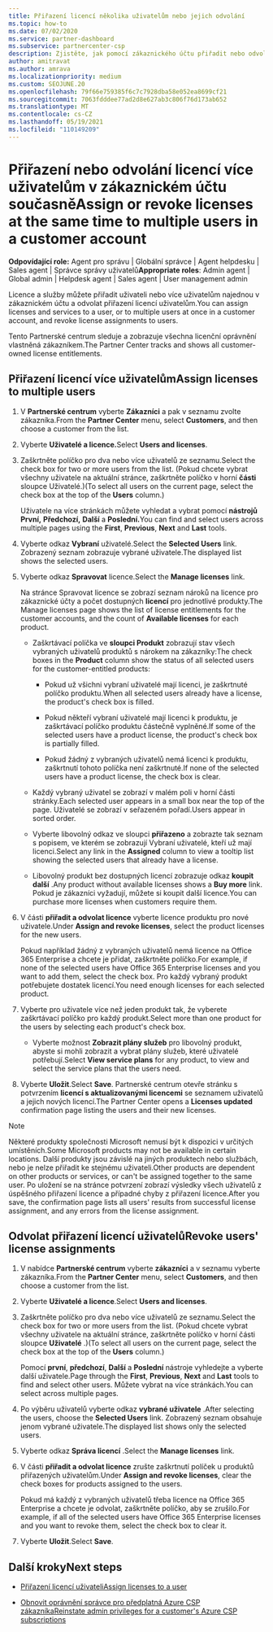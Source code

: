 ```yaml
---
title: Přiřazení licencí několika uživatelům nebo jejich odvolání
ms.topic: how-to
ms.date: 07/02/2020
ms.service: partner-dashboard
ms.subservice: partnercenter-csp
description: Zjistěte, jak pomocí zákaznického účtu přiřadit nebo odvolat licence a služby jednomu uživateli nebo více uživatelům najednou.
author: amitravat
ms.author: amrava
ms.localizationpriority: medium
ms.custom: SEOJUNE.20
ms.openlocfilehash: 79f66e759385f6c7c7928dba58e052ea8699cf21
ms.sourcegitcommit: 7063fdddee77ad2d8e627ab3c806f76d173ab652
ms.translationtype: MT
ms.contentlocale: cs-CZ
ms.lasthandoff: 05/19/2021
ms.locfileid: "110149209"
---
```

# <a name="assign-or-revoke-licenses-at-the-same-time-to-multiple-users-in-a-customer-account"></a><span data-ttu-id="104f3-103">Přiřazení nebo odvolání licencí více uživatelům v zákaznickém účtu současně</span><span class="sxs-lookup"><span data-stu-id="104f3-103">Assign or revoke licenses at the same time to multiple users in a customer account</span></span>

<span data-ttu-id="104f3-104">**Odpovídající role:** Agent pro správu | Globální správce | Agent helpdesku | Sales agent | Správce správy uživatelů</span><span class="sxs-lookup"><span data-stu-id="104f3-104">**Appropriate roles**: Admin agent | Global admin | Helpdesk agent | Sales agent | User management admin</span></span>

<span data-ttu-id="104f3-105">Licence a služby můžete přiřadit uživateli nebo více uživatelům najednou v zákaznickém účtu a odvolat přiřazení licencí uživatelům.</span><span class="sxs-lookup"><span data-stu-id="104f3-105">You can assign licenses and services to a user, or to multiple users at once in a customer account, and revoke license assignments to users.</span></span>

<span data-ttu-id="104f3-106">Tento Partnerské centrum sleduje a zobrazuje všechna licenční oprávnění vlastněná zákazníkem.</span><span class="sxs-lookup"><span data-stu-id="104f3-106">The Partner Center tracks and shows all customer-owned license entitlements.</span></span>

## <a name="assign-licenses-to-multiple-users"></a><span data-ttu-id="104f3-107">Přiřazení licencí více uživatelům</span><span class="sxs-lookup"><span data-stu-id="104f3-107">Assign licenses to multiple users</span></span>

1. <span data-ttu-id="104f3-108">V **Partnerské centrum** vyberte **Zákazníci** a pak v seznamu zvolte zákazníka.</span><span class="sxs-lookup"><span data-stu-id="104f3-108">From the **Partner Center** menu, select **Customers**, and then choose a customer from the list.</span></span>

2. <span data-ttu-id="104f3-109">Vyberte **Uživatelé a licence.**</span><span class="sxs-lookup"><span data-stu-id="104f3-109">Select **Users and licenses**.</span></span>

3. <span data-ttu-id="104f3-110">Zaškrtněte políčko pro dva nebo více uživatelů ze seznamu.</span><span class="sxs-lookup"><span data-stu-id="104f3-110">Select the check box for two or more users from the list.</span></span> <span data-ttu-id="104f3-111">(Pokud chcete vybrat všechny uživatele na aktuální stránce, zaškrtněte políčko v horní **části** sloupce Uživatelé.)</span><span class="sxs-lookup"><span data-stu-id="104f3-111">(To select all users on the current page, select the check box at the top of the **Users** column.)</span></span>

    <span data-ttu-id="104f3-112">Uživatele na více stránkách můžete vyhledat a vybrat pomocí **nástrojů První,** **Předchozí,** **Další** a **Poslední.**</span><span class="sxs-lookup"><span data-stu-id="104f3-112">You can find and select users across multiple pages using the **First**, **Previous**, **Next** and **Last** tools.</span></span>

4. <span data-ttu-id="104f3-113">Vyberte odkaz **Vybraní** uživatelé.</span><span class="sxs-lookup"><span data-stu-id="104f3-113">Select the **Selected Users** link.</span></span> <span data-ttu-id="104f3-114">Zobrazený seznam zobrazuje vybrané uživatele.</span><span class="sxs-lookup"><span data-stu-id="104f3-114">The displayed list shows the selected users.</span></span>

5. <span data-ttu-id="104f3-115">Vyberte odkaz **Spravovat** licence.</span><span class="sxs-lookup"><span data-stu-id="104f3-115">Select the **Manage licenses** link.</span></span>

    <span data-ttu-id="104f3-116">Na stránce Spravovat licence se zobrazí seznam nároků na licence pro zákaznické účty a počet dostupných **licencí** pro jednotlivé produkty.</span><span class="sxs-lookup"><span data-stu-id="104f3-116">The Manage licenses page shows the list of license entitlements for the customer accounts, and the count of **Available licenses** for each product.</span></span>

    - <span data-ttu-id="104f3-117">Zaškrtávací políčka ve **sloupci Produkt** zobrazují stav všech vybraných uživatelů produktů s nárokem na zákazníky:</span><span class="sxs-lookup"><span data-stu-id="104f3-117">The check boxes in the **Product** column show the status of all selected users for the customer-entitled products:</span></span>

       - <span data-ttu-id="104f3-118">Pokud už všichni vybraní uživatelé mají licenci, je zaškrtnuté políčko produktu.</span><span class="sxs-lookup"><span data-stu-id="104f3-118">When all selected users already have a license, the product's check box is filled.</span></span>

       - <span data-ttu-id="104f3-119">Pokud někteří vybraní uživatelé mají licenci k produktu, je zaškrtávací políčko produktu částečně vyplněné.</span><span class="sxs-lookup"><span data-stu-id="104f3-119">If some of the selected users have a product license, the product's check box is partially filled.</span></span>

       - <span data-ttu-id="104f3-120">Pokud žádný z vybraných uživatelů nemá licenci k produktu, zaškrtnutí tohoto políčka není zaškrtnuté.</span><span class="sxs-lookup"><span data-stu-id="104f3-120">If none of the selected users have a product license, the check box is clear.</span></span>

    - <span data-ttu-id="104f3-121">Každý vybraný uživatel se zobrazí v malém poli v horní části stránky.</span><span class="sxs-lookup"><span data-stu-id="104f3-121">Each selected user appears in a small box near the top of the page.</span></span> <span data-ttu-id="104f3-122">Uživatelé se zobrazí v seřazeném pořadí.</span><span class="sxs-lookup"><span data-stu-id="104f3-122">Users appear in sorted order.</span></span>

    - <span data-ttu-id="104f3-123">Vyberte libovolný odkaz ve sloupci **přiřazeno** a zobrazte tak seznam s popisem, ve kterém se zobrazují Vybraní uživatelé, kteří už mají licenci.</span><span class="sxs-lookup"><span data-stu-id="104f3-123">Select any link in the **Assigned** column to view a tooltip list showing the selected users that already have a license.</span></span>

    - <span data-ttu-id="104f3-124">Libovolný produkt bez dostupných licencí zobrazuje odkaz **koupit další** .</span><span class="sxs-lookup"><span data-stu-id="104f3-124">Any product without available licenses shows a **Buy more** link.</span></span> <span data-ttu-id="104f3-125">Pokud je zákazníci vyžadují, můžete si koupit další licence.</span><span class="sxs-lookup"><span data-stu-id="104f3-125">You can purchase more licenses when customers require them.</span></span>

6. <span data-ttu-id="104f3-126">V části **přiřadit a odvolat licence** vyberte licence produktu pro nové uživatele.</span><span class="sxs-lookup"><span data-stu-id="104f3-126">Under **Assign and revoke licenses**, select the product licenses for the new users.</span></span> 

   <span data-ttu-id="104f3-127">Pokud například žádný z vybraných uživatelů nemá licence na Office 365 Enterprise a chcete je přidat, zaškrtněte políčko.</span><span class="sxs-lookup"><span data-stu-id="104f3-127">For example, if none of the selected users have Office 365 Enterprise licenses and you want to add them, select the check box.</span></span> <span data-ttu-id="104f3-128">Pro každý vybraný produkt potřebujete dostatek licencí.</span><span class="sxs-lookup"><span data-stu-id="104f3-128">You need enough licenses for each selected product.</span></span>

7. <span data-ttu-id="104f3-129">Vyberte pro uživatele více než jeden produkt tak, že vyberete zaškrtávací políčko pro každý produkt.</span><span class="sxs-lookup"><span data-stu-id="104f3-129">Select more than one product for the users by selecting each product's check box.</span></span>
    -   <span data-ttu-id="104f3-130">Vyberte možnost **Zobrazit plány služeb** pro libovolný produkt, abyste si mohli zobrazit a vybrat plány služeb, které uživatelé potřebují.</span><span class="sxs-lookup"><span data-stu-id="104f3-130">Select **View service plans** for any product, to view and select the service plans that the users need.</span></span>

8. <span data-ttu-id="104f3-131">Vyberte **Uložit**.</span><span class="sxs-lookup"><span data-stu-id="104f3-131">Select **Save**.</span></span> <span data-ttu-id="104f3-132">Partnerské centrum otevře stránku s potvrzením **licencí s aktualizovanými licencemi** se seznamem uživatelů a jejich nových licencí.</span><span class="sxs-lookup"><span data-stu-id="104f3-132">The Partner Center opens a **Licenses updated** confirmation page listing the users and their new licenses.</span></span>

>[!NOTE]
><span data-ttu-id="104f3-133">Některé produkty společnosti Microsoft nemusí být k dispozici v určitých umístěních.</span><span class="sxs-lookup"><span data-stu-id="104f3-133">Some Microsoft products may not be available in certain locations.</span></span> <span data-ttu-id="104f3-134">Další produkty jsou závislé na jiných produktech nebo službách, nebo je nelze přiřadit ke stejnému uživateli.</span><span class="sxs-lookup"><span data-stu-id="104f3-134">Other products are dependent on other products or services, or can't be assigned together to the same user.</span></span> <span data-ttu-id="104f3-135">Po uložení se na stránce potvrzení zobrazí výsledky všech uživatelů z úspěšného přiřazení licence a případné chyby z přiřazení licence.</span><span class="sxs-lookup"><span data-stu-id="104f3-135">After you save, the confirmation page lists all users' results from successful license assignment, and any errors from the license assignment.</span></span>

## <a name="revoke-users-license-assignments"></a><span data-ttu-id="104f3-136">Odvolat přiřazení licencí uživatelů</span><span class="sxs-lookup"><span data-stu-id="104f3-136">Revoke users' license assignments</span></span>

1. <span data-ttu-id="104f3-137">V nabídce **Partnerské centrum** vyberte **zákazníci** a v seznamu vyberte zákazníka.</span><span class="sxs-lookup"><span data-stu-id="104f3-137">From the **Partner Center** menu, select **Customers**, and then choose a customer from the list.</span></span>

2. <span data-ttu-id="104f3-138">Vyberte **Uživatelé a licence**.</span><span class="sxs-lookup"><span data-stu-id="104f3-138">Select **Users and licenses**.</span></span>

3. <span data-ttu-id="104f3-139">Zaškrtněte políčko pro dva nebo více uživatelů ze seznamu.</span><span class="sxs-lookup"><span data-stu-id="104f3-139">Select the check box for two or more users from the list.</span></span> <span data-ttu-id="104f3-140">(Pokud chcete vybrat všechny uživatele na aktuální stránce, zaškrtněte políčko v horní části sloupce **Uživatelé** .)</span><span class="sxs-lookup"><span data-stu-id="104f3-140">(To select all users on the current page, select the check box at the top of the **Users** column.)</span></span>

    <span data-ttu-id="104f3-141">Pomocí **první**, **předchozí**, **Další** a **Poslední** nástroje vyhledejte a vyberte další uživatele.</span><span class="sxs-lookup"><span data-stu-id="104f3-141">Page through the **First**, **Previous**, **Next** and **Last** tools to find and select other users.</span></span> <span data-ttu-id="104f3-142">Můžete vybrat na více stránkách.</span><span class="sxs-lookup"><span data-stu-id="104f3-142">You can select across multiple pages.</span></span>

4. <span data-ttu-id="104f3-143">Po výběru uživatelů vyberte odkaz **vybrané uživatele** .</span><span class="sxs-lookup"><span data-stu-id="104f3-143">After selecting the users, choose the **Selected Users** link.</span></span> <span data-ttu-id="104f3-144">Zobrazený seznam obsahuje jenom vybrané uživatele.</span><span class="sxs-lookup"><span data-stu-id="104f3-144">The displayed list shows only the selected users.</span></span>

5. <span data-ttu-id="104f3-145">Vyberte odkaz **Správa licencí** .</span><span class="sxs-lookup"><span data-stu-id="104f3-145">Select the **Manage licenses** link.</span></span>

6. <span data-ttu-id="104f3-146">V části **přiřadit a odvolat licence** zrušte zaškrtnutí políček u produktů přiřazených uživatelům.</span><span class="sxs-lookup"><span data-stu-id="104f3-146">Under **Assign and revoke licenses**, clear the check boxes for products assigned to the users.</span></span>

   <span data-ttu-id="104f3-147">Pokud má každý z vybraných uživatelů třeba licence na Office 365 Enterprise a chcete je odvolat, zaškrtněte políčko, aby se zrušilo.</span><span class="sxs-lookup"><span data-stu-id="104f3-147">For example, if all of the selected users have Office 365 Enterprise licenses and you want to revoke them, select the check box to clear it.</span></span>

7. <span data-ttu-id="104f3-148">Vyberte **Uložit**.</span><span class="sxs-lookup"><span data-stu-id="104f3-148">Select **Save**.</span></span>

## <a name="next-steps"></a><span data-ttu-id="104f3-149">Další kroky</span><span class="sxs-lookup"><span data-stu-id="104f3-149">Next steps</span></span>

- [<span data-ttu-id="104f3-150">Přiřazení licencí uživateli</span><span class="sxs-lookup"><span data-stu-id="104f3-150">Assign licenses to a user</span></span>](assign-licenses-to-users.md)

- [<span data-ttu-id="104f3-151">Obnovit oprávnění správce pro předplatná Azure CSP zákazníka</span><span class="sxs-lookup"><span data-stu-id="104f3-151">Reinstate admin privileges for a customer's Azure CSP subscriptions</span></span>](revoke-reinstate-csp.md)